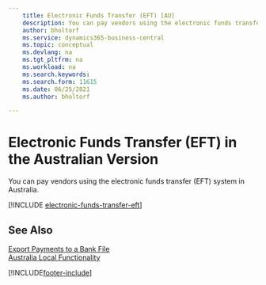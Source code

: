 ```yaml
---
    title: Electronic Funds Transfer (EFT) [AU]
    description: You can pay vendors using the electronic funds transfer (EFT) system in Australia.
    author: bholtorf
    ms.service: dynamics365-business-central
    ms.topic: conceptual
    ms.devlang: na
    ms.tgt_pltfrm: na
    ms.workload: na
    ms.search.keywords:
    ms.search.form: 11615
    ms.date: 06/25/2021
    ms.author: bholtorf

---
```

# Electronic Funds Transfer (EFT) in the Australian Version

You can pay vendors using the electronic funds transfer (EFT) system in Australia.  

[!INCLUDE [electronic-funds-transfer-eft](../includes/AUNZ/electronic-funds-transfer-eft.md)]

## See Also

[Export Payments to a Bank File](../../finance-make-payments-with-bank-data-conversion-service-or-sepa-credit-transfer.md#exporting-payments-to-a-bank-file)  
[Australia Local Functionality](australia-local-functionality.md)


[!INCLUDE[footer-include](../../includes/footer-banner.md)]